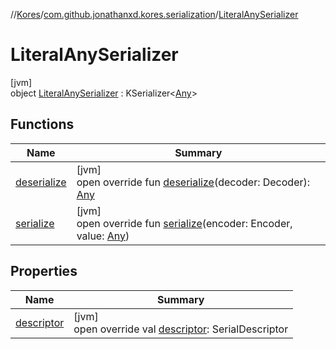 //[Kores](../../../index.md)/[com.github.jonathanxd.kores.serialization](../index.md)/[LiteralAnySerializer](index.md)

# LiteralAnySerializer

[jvm]\
object [LiteralAnySerializer](index.md) : KSerializer<[Any](https://kotlinlang.org/api/latest/jvm/stdlib/kotlin/-any/index.html)>

## Functions

| Name | Summary |
|---|---|
| [deserialize](deserialize.md) | [jvm]<br>open override fun [deserialize](deserialize.md)(decoder: Decoder): [Any](https://kotlinlang.org/api/latest/jvm/stdlib/kotlin/-any/index.html) |
| [serialize](serialize.md) | [jvm]<br>open override fun [serialize](serialize.md)(encoder: Encoder, value: [Any](https://kotlinlang.org/api/latest/jvm/stdlib/kotlin/-any/index.html)) |

## Properties

| Name | Summary |
|---|---|
| [descriptor](descriptor.md) | [jvm]<br>open override val [descriptor](descriptor.md): SerialDescriptor |
